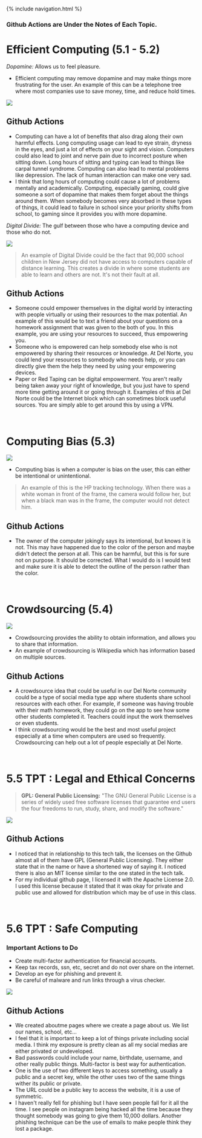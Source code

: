 {% include navigation.html %}

### Github Actions are Under the Notes of Each Topic.

# Efficient Computing (5.1 - 5.2)
_Dopamine:_ Allows us to feel pleasure.
* Efficient computing may remove dopamine and may make things more frustrating for the user. An example of this can be a telephone tree where most companies use to save money, time, and reduce hold times.

![](https://github.com/nighthawkcoders/nighthawk_csp/raw/master/static/assets/flowchart.png)

## Github Actions
*  Computing can have a lot of benefits that also drag along their own harmful effects. Long computing usage can lead to eye strain, dryness in the eyes, and just a lot of effects on your sight and vision. Computers could also lead to joint and nerve pain due to incorrect posture when sitting down. Long hours of sitting and typing can lead to things like carpal tunnel syndrome.  Computing can also lead to mental problems like depression. The lack of human interaction can make one very sad.
*  I think that long hours of computing could cause a lot of problems mentally and academically. Computing, especially gaming, could give someone a sort of dopamine that makes them forget about the things around them. When somebody becomes very absorbed in these types of things, it could lead to failure in school since your priority shifts from school, to gaming since it provides you with more dopamine.

_Digital Divide:_ The gulf between those who have a computing device and those who do not.

![](https://github.com/nighthawkcoders/nighthawk_csp/raw/master/static/assets/digitaldivide.jpeg)

> An example of Digital Divide could be the fact that 90,000 school children in New Jersey did not have access to computers capable of distance learning. This creates a divide in where some students are able to learn and others are not. It's not their fault at all.

## Github Actions
* Someone could empower themselves in the digital world by interacting with people virtually or using their resources to the max potential. An example of this would be to text a friend about your questions on a homework assignment that was given to the both of you. In this example, you are using your resources to succeed, thus empowering you.
* Someone who is empowered can help somebody else who is not empowered by sharing their resources or knowledge. At Del Norte, you could lend your resources to somebody who needs help, or you can directly give them the help they need by using your empowering devices.
* Paper or Red Taping can be digital empowerment. You aren't really being taken away your right of knowledge, but you just have to spend more time getting around it or going through it. Examples of this at Del Norte could be the Internet block which can sometimes block useful sources. You are simply able to get around this by using a VPN.

<br>

# Computing Bias (5.3)

![](https://github.com/nighthawkcoders/nighthawk_csp/raw/master/static/assets/computerbias.webp)
* Computing bias is when a computer is bias on the user, this can either be intentional or unintentional. 
> An example of this is the HP tracking technology. When there was a white woman in front of the frame, the camera would follow her, but when a black man was in the frame, the computer would not detect him.

## Github Actions
* The owner of the computer jokingly says its intentional, but knows it is not. This may have happened due to the color of the person and maybe didn't detect the person at all. This can be harmful, but this is for sure not on purpose. It should be corrected. What I would do is I would test and make sure it is able to detect the outline of the person rather than the color.

<br>

# Crowdsourcing (5.4) 
![](https://github.com/nighthawkcoders/nighthawk_csp/raw/master/static/assets/crowdsourcing.jpeg)

* Crowdsourcing provides the ability to obtain information, and allows you to share that information.
* An example of crowdsourcing is Wikipedia which has information based on multiple sources.

## Github Actions
* A crowdsource idea that could be useful in our Del Norte community could be a type of social media type app where students share school resources with each other. For example, if someone was having trouble with their math homework, they could go on the app to see how some other students completed it. Teachers could input the work themselves or even students. 
* I think crowdsourcing would be the best and most useful project especially at a time when computers are used so frequently. Crowdsourcing can help out a lot of people especially at Del Norte.  

<br>

# 5.5 TPT : Legal and Ethical Concerns
> **GPL: General Public Licensing:** "The GNU General Public License is a series of widely used free software licenses that guarantee end users the four freedoms to run, study, share, and modify the software."

![](https://upload.wikimedia.org/wikipedia/commons/9/93/GPLv3_Logo.svg)

## Github Actions
* I noticed that in relationship to this tech talk, the licenses on the Github almost all of them have GPL (General Public Licensing). They either state that in the name or have a shortened way of saying it. I noticed there is also an MIT license similar to the one stated in the tech talk.
* For my individual github page, I licensed it with the Apache License 2.0. I used this license because it stated that it was okay for private and public use and allowed for distribution which may be of use in this class.

<br>

# 5.6 TPT : Safe Computing

### Important Actions to Do
* Create multi-factor authentication for financial accounts.
* Keep tax records, ssn, etc, secret and do not over share on the internet.
* Develop an eye for phishing and prevent it.
* Be careful of malware and run links through a virus checker.

![](https://blog.malwarebytes.com/wp-content/uploads/2018/09/shutterstock_749866270-900x506.jpg)

## Github Actions
* We created aboutme pages where we create a page about us. We list our names, school, etc...
* I feel that it is important to keep a lot of things private including social media. I think my exposure is pretty clean as all my social medias are either privated or undeveloped.
* Bad passwords could include your name, birthdate, username, and other really public things. Multi-factor is best way for authentication.
* One is the use of two different keys to access something, usually a public and a secret key, while the other uses two of the same things wither its public or private.
* The URL could be a public key to access the website, it is a use of symmetric.
* I haven't really fell for phishing but I have seen people fall for it all the time. I see people on instagram being hacked all the time because they thought somebody was going to give them 10,000 dollars. Another phishing technique can be the use of emails to make people think they lost a package.




